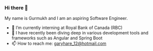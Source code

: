 ### Hi there 👋
My name is Gurmukh and I am an aspiring Software Engineer.
- 🔭 I’m currently interning at Royal Bank of Canada (RBC)
- 🌱 I have recently been diving deep in various development tools and frameworks such as Angular and Spring Boot
- 📫 How to reach me: garyhare_12@hotmail.com
<!--
**gurmukhhare/gurmukhhare** is a ✨ _special_ ✨ repository because its `README.md` (this file) appears on your GitHub profile.

Here are some ideas to get you started:

- 🔭 I’m currently working on ...
- 🌱 I’m currently learning ...
- 👯 I’m looking to collaborate on ...
- 🤔 I’m looking for help with ...
- 💬 Ask me about ...
- 📫 How to reach me: ...
- 😄 Pronouns: ...
- ⚡ Fun fact: ...
-->
